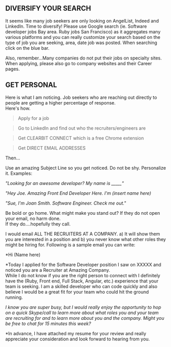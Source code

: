
## DIVERSIFY YOUR SEARCH

It seems like many job seekers are only looking on AngelList, Indeed and LinkedIn.  Time to diversify!  Please use Google search 
(ie. Software developer jobs Bay area.  Ruby jobs San Francisco) as it aggregates many various platforms and you can really 
customize your search based on the type of job you are seeking, area, date job was posted.  When searching click on the blue bar.

Also, remember...Many companies do not put their jobs on specialty sites.  When applying, please also go to company websites and 
their Career pages.

## GET PERSONAL

Here is what I am noticing.  Job seekers who are reaching out directly to people are getting a higher percentage of response.  
Here's how.

> Apply for a job

> Go to LinkedIn and find out who the recruiters/engineers are

> Get CLEARBIT CONNECT which is a free Chrome extension

> Get DIRECT EMAIL ADDRESSES

Then...

Use an amazing Subject Line so you get noticed.  Do not be shy.  Personalize it.  Examples:

*"Looking for an awesome developer?  My name is _____"*

*"Hey Joe.  Amazing Front End Developer Here.  I'm (insert name here)*

*"Sue, I'm Joan Smith.  Software Engineer.  Check me out."*

Be bold or go home.  What might make you stand out?  If they do not open your email, no harm done.  
If they do....hopefully they call.

I would email ALL THE RECRUITERS AT A COMPANY.  a) It will show them you are interested in a position and b) you never 
know what other roles they might be hiring for.  Following is a sample email you can write:

*Hi (Name here)

*Today I applied for the Software Developer position I saw on XXXXX and noticed you are a Recruiter at Amazing Company.  
While I do not know if you are the right person to connect with I definitely have the  (Ruby, Front end, Full Stack, Angular, etc.) 
experience that your team is seeking.  I am a skilled developer who can code quickly and also believe I would be a great fit for 
your team who could hit the ground running.

*I know you are super busy, but I would really enjoy the opportunity to hop on a quick Skype/call to learn more about what 
roles you and your team are recruiting for and to learn more about you and the company.  Might you be free to chat for 15 minutes 
this week?*

*In advance, I have attached my resume for your review and really appreciate your consideration and look forward 
to hearing from you.

